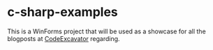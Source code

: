 # c-sharp-examples
This is a WinForms project that will be used as a showcase for all the blogposts at [CodeExcavator](https://codeexcavator.com) regarding.
